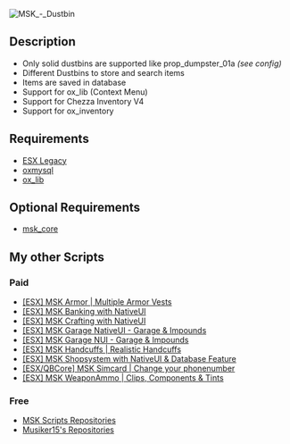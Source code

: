![MSK_-_Dustbin](https://github.com/MSK-Scripts/msk_dustbin/assets/49867381/452dbf72-2054-495b-b5c4-abf47c7de3b0)

## Description
* Only solid dustbins are supported like prop_dumpster_01a *(see config)*
* Different Dustbins to store and search items
* Items are saved in database
* Support for ox_lib (Context Menu)
* Support for Chezza Inventory V4
* Support for ox_inventory

## Requirements
* [ESX Legacy](https://github.com/esx-framework/esx_core)
* [oxmysql](https://github.com/overextended/oxmysql)
* [ox_lib](https://github.com/overextended/ox_lib)

## Optional Requirements
* [msk_core](https://github.com/MSK-Scripts/msk_core)

## My other Scripts
### Paid
* [[ESX] MSK Armor | Multiple Armor Vests](https://forum.cfx.re/t/release-esx-armor-script-usable-armor-vests-status-will-be-saved-in-database-and-restore-after-relog/4812243)
* [[ESX] MSK Banking with NativeUI](https://forum.cfx.re/t/esx-msk-bankingsystem-with-nativeui/4859560)
* [[ESX] MSK Crafting with NativeUI](https://forum.cfx.re/t/esx-msk-crafting-with-nativeui/4898261)
* [[ESX] MSK Garage NativeUI - Garage & Impounds](https://forum.cfx.re/t/esx-msk-garage-and-impound-with-nativeui/4947059)
* [[ESX] MSK Garage NUI - Garage & Impounds](https://forum.cfx.re/t/esx-msk-garage-and-impound/5122014)
* [[ESX] MSK Handcuffs | Realistic Handcuffs](https://forum.cfx.re/t/esx-msk-handcuffs-realistic-handcuffs/4885324)
* [[ESX] MSK Shopsystem with NativeUI & Database Feature](https://forum.cfx.re/t/release-esx-msk-shopsystem-nativeui-database-feature/4853593)
* [[ESX/QBCore] MSK Simcard | Change your phonenumber](https://forum.cfx.re/t/release-esx-qbcore-usable-simcard/4847008)
* [[ESX] MSK WeaponAmmo | Clips, Components & Tints](https://forum.cfx.re/t/release-esx-weapon-ammunition-with-clips-components-tints/4793783)

### Free
* [MSK Scripts Repositories](https://github.com/MSK-Scripts)
* [Musiker15's Repositories](https://github.com/Musiker15)
